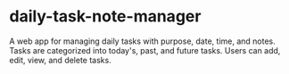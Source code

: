 # daily-task-note-manager
A web app for managing daily tasks with purpose, date, time, and notes. Tasks are categorized into today's, past, and future tasks. Users can add, edit, view, and delete tasks.
